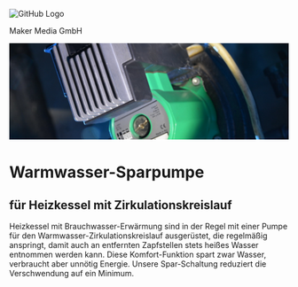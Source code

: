 ![GitHub Logo](http://www.heise.de/make/icons/make_logo.png)

Maker Media GmbH

![Aufmacher](https://github.com/MakeMagazinDE/Zirkulationspumpensteuerung/blob/main/aufm_schmal.JPG)

# Warmwasser-Sparpumpe

## für Heizkessel mit Zirkulationskreislauf

Heizkessel mit Brauchwasser-Erwärmung sind in der Regel mit einer Pumpe für den Warmwasser-Zirkulationskreislauf ausgerüstet, die regelmäßig anspringt, damit auch an entfernten Zapfstellen stets heißes Wasser entnommen werden kann. Diese Komfort-Funktion spart zwar Wasser, verbraucht aber unnötig Energie. Unsere Spar-Schaltung reduziert die Verschwendung auf ein Minimum.

